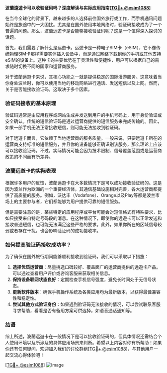 **波蘭遠遊卡可以收验证码吗？深度解读与实际应用指南[[TG💪+ @esim1088](https://t.me/s/esim1088)]**

在当今全球化的背景下，越来越多的人选择前往国外旅行或工作，而手机通讯问题始终是旅途中的一大困扰。尤其是在国外使用本地网络时，验证码接收成为了一个普遍的问题。那么，波蘭远遊卡是否能够接收验证码呢？这是一个值得深入探讨的话题。

首先，我们需要了解什么是远遊卡。远遊卡是一种电子SIM卡（eSIM），它不像传统物理SIM卡那样需要实体插入设备中，而是通过网络下载到你的手机或其他支持eSIM的设备上。这种卡的主要优势在于灵活性和便捷性，用户可以根据自己的需求随时切换不同的国家和运营商服务。

对于波蘭远遊卡来说，其核心功能之一就是提供稳定的国际漫游服务。这意味着当你身处波兰时，你可以使用当地的移动网络进行通话、发送短信以及上网。然而，关于是否能接收验证码，这取决于多个因素。

### 验证码接收的基本原理

验证码通常是由应用程序或网站生成并发送到用户的手机号码上，用于身份验证或安全确认。传统的短信验证码是通过运营商提供的短信服务来完成传输的。因此，如果一部手机无法正常接收短信，则可能无法接收到验证码。

对于远遊卡而言，它依赖于当地运营商的服务质量。一般来说，只要远遊卡所在的运营商支持标准的短信服务，并且你的设备能够正确识别该服务，那么理论上应该可以接收验证码。不过，实际情况可能会因为技术限制、信号覆盖范围或是运营商政策的不同而有所差异。

### 波蘭远遊卡的实际表现

根据许多用户的反馈，波蘭远遊卡在大多数情况下是可以成功接收验证码的。这是因为波兰作为欧洲的一个重要经济体，其通信基础设施相对完善，各大运营商都提供了高质量的服务。例如，沃达丰（Vodafone）、Orange以及Play等都是波兰市场上的主要参与者，它们都能够为用户提供可靠的短信服务。

但是需要注意的是，某些特定的应用程序或平台可能会对短信格式有特殊要求，比如只接受来自特定号码段的消息。在这种情况下，即使你的远遊卡可以正常发送和接收普通短信，也可能无法满足这些严格的要求。此外，如果你所在的区域信号较弱或者存在干扰，也会影响验证码的成功接收率。

### 如何提高验证码接收成功率？

为了确保在国外旅行期间能够顺利接收到验证码，我们可以采取以下措施：

1. **选择优质运营商**：尽量挑选口碑较好、覆盖面广的运营商提供的远遊卡产品。可以通过查看用户评价或咨询客服来获取相关信息。
2. **保持设备联网状态良好**：定期检查手机信号强度，避免长时间处于无信号状态。
3. **更新软件版本**：确保手机操作系统及各类应用均为最新版本，以获得最佳兼容性和稳定性。
4. **尝试其他方式验证身份**：如果遇到验证码无法接收的情况，可以尝试联系客服寻求帮助，看看是否有备用方案可供选择，如语音通话通知等。

### 结语

综上所述，波蘭远遊卡在一般情况下是可以接收验证码的，但具体情况还需结合个人使用环境以及所涉及的具体应用场景来判断。希望以上内容对你有所帮助！如果你还有任何疑问，欢迎加入我们的讨论群组[[TG💪+ @esim1088](https://t.me/s/esim1088)]，与其他用户一起交流心得体验吧！

[[TG💪+ @esim1088](https://t.me/s/esim1088)] ![Image](https://i.postimg.cc/4NQfJmqS/Snipaste-2025-05-13-00-14-12.png)